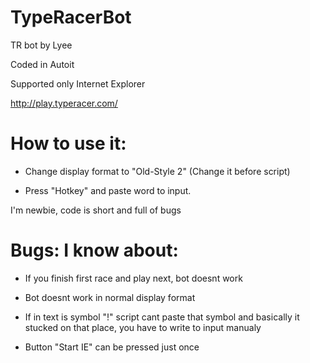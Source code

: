 # TypeRacerBot

TR bot by Lyee

Coded in Autoit

Supported only Internet Explorer



http://play.typeracer.com/

# How to use it:

- Change display format to "Old-Style 2" (Change it before script)

- Press "Hotkey" and paste word to input.


I'm newbie, code is short and full of bugs


# Bugs: I know about:

- If you finish first race and play next, bot doesnt work

- Bot doesnt work in normal display format

- If in text is symbol "!" script cant paste that symbol and basically it stucked on that place, you have to write to input manualy

- Button "Start IE" can be pressed just once
